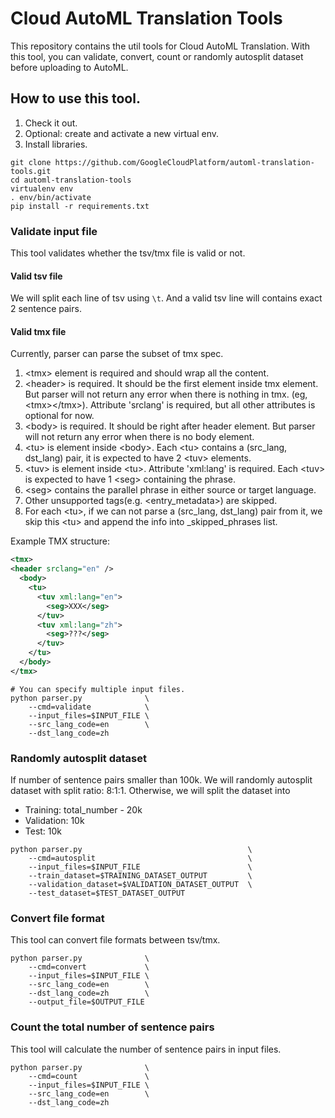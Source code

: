 # Cloud AutoML Translation Tools

This repository contains the util tools for Cloud AutoML Translation.
With this tool, you can validate, convert, count or randomly
autosplit dataset before uploading to AutoML.

## How to use this tool.

1. Check it out.
2. Optional: create and activate a new virtual env.
3. Install libraries.

```shell
git clone https://github.com/GoogleCloudPlatform/automl-translation-tools.git
cd automl-translation-tools
virtualenv env
. env/bin/activate
pip install -r requirements.txt
```

### Validate input file

This tool validates whether the tsv/tmx file is valid or not.

#### Valid tsv file
We will split each line of tsv using `\t`. And a valid tsv line will contains
exact 2 sentence pairs.

#### Valid tmx file
  Currently, parser can parse the subset of tmx spec.
  1. &lt;tmx> element is required and should wrap all the content.
  2. &lt;header> is required. It should be the first element inside tmx element.
      But parser will not return any error when there is nothing in tmx.
      (eg, &lt;tmx>&lt;/tmx>). Attribute 'srclang' is required, but all other
      attributes is optional for now.
  3. &lt;body> is required. It should be right after header element. But parser
      will not return any error when there is no body element.
  4. &lt;tu> is element inside &lt;body>. Each &lt;tu> contains a (src_lang, dst_lang) pair,
      it is expected to have 2 &lt;tuv> elements.
  5. &lt;tuv> is element inside &lt;tu>. Attribute 'xml:lang' is required. Each &lt;tuv> is
      expected to have 1 &lt;seg> containing the phrase.
  6. &lt;seg> contains the parallel phrase in either source or target language.
  7. Other unsupported tags(e.g. &lt;entry_metadata>) are skipped.
  8. For each &lt;tu>, if we can not parse a (src_lang, dst_lang) pair from it, we
     skip this &lt;tu> and append the info into _skipped_phrases list.

  Example TMX structure:
  ```xml
  <tmx>
  <header srclang="en" />
    <body>
      <tu>
        <tuv xml:lang="en">
          <seg>XXX</seg>
        </tuv>
        <tuv xml:lang="zh">
          <seg>???</seg>
        </tuv>
      </tu>
    </body>
  </tmx>
  ```

```shell
# You can specify multiple input files.
python parser.py              \
    --cmd=validate            \
    --input_files=$INPUT_FILE \ 
    --src_lang_code=en        \
    --dst_lang_code=zh
```

### Randomly autosplit dataset
If number of sentence pairs smaller than 100k. We will randomly autosplit
dataset with split ratio: 8:1:1. Otherwise, we will split the dataset into
- Training: total_number - 20k
- Validation: 10k
- Test: 10k

```shell
python parser.py                                     \
    --cmd=autosplit                                  \
    --input_files=$INPUT_FILE                        \ 
    --train_dataset=$TRAINING_DATASET_OUTPUT         \
    --validation_dataset=$VALIDATION_DATASET_OUTPUT  \
    --test_dataset=$TEST_DATASET_OUTPUT
```

### Convert file format
This tool can convert file formats between tsv/tmx.

```shell
python parser.py              \
    --cmd=convert             \
    --input_files=$INPUT_FILE \
    --src_lang_code=en        \
    --dst_lang_code=zh        \
    --output_file=$OUTPUT_FILE
```

### Count the total number of sentence pairs
This tool will calculate the number of sentence pairs in input files.
```shell
python parser.py              \
    --cmd=count               \
    --input_files=$INPUT_FILE \ 
    --src_lang_code=en        \
    --dst_lang_code=zh
```